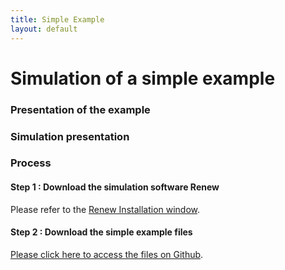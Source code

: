 ```yaml
---
title: Simple Example
layout: default
---
```


# Simulation of a simple example

### Presentation of the example

### Simulation presentation

### Process

#### Step 1 : Download the simulation software Renew

Please refer to the [Renew Installation window](../renew.md).

#### Step 2 : Download the simple example files

[Please click here to access the files on Github](https://github.com/eva-robillard/NetsWithinNets2023.git).
